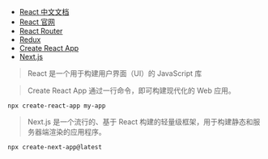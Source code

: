 - [React 中文文档](https://react.docschina.org/learn)
- [React 官网](https://reactjs.bootcss.com/learn/start-a-new-react-project)
- [React Router](https://reactrouter.com/en/main/start/overview)
- [Redux](https://www.reduxjs.cn/)
- [Create React App](https://create-react-app.bootcss.com/)
- [Next.js](https://nextjs.org/docs)

> React 是一个用于构建用户界面（UI）的 JavaScript 库

> Create React App 通过一行命令，即可构建现代化的 Web 应用。

```
npx create-react-app my-app
```

> Next.js 是一个流行的、基于 React 构建的轻量级框架，用于构建静态和服务器端渲染的应用程序。

```
npx create-next-app@latest
```
